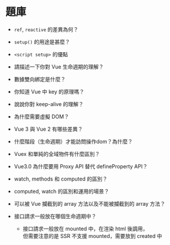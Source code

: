 # 題庫
- `ref`, `reactive` 的差異為何？
- `setup()` 的用途是甚麼？
- `<script setup>` 的優點

- 請描述一下你對 Vue 生命週期的理解？

- 數據雙向綁定是什麼？

- 你知道 Vue 中 key 的原理嗎？

- 說說你對 keep-alive 的理解？

- 為什麼需要虛擬 DOM？

- Vue 3 與 Vue 2 有哪些差異？

- 什麼階段（生命週期）才能訪問操作dom？為什麼？

- Vuex 和單純的全域物件有什麼區別？

- Vue3.0 為什麼要用 Proxy API 替代 defineProperty API？

- watch, methods 和 computed 的區別？

- computed, watch 的區別和運用的場景？

- 可以被 Vue 攔截到的 array 方法以及不能被攔截到的 array 方法？

- 接口請求一般放在哪個生命週期中？
  - 接口請求一般放在 mounted 中，在渲染 html 後調用，  
    但需要注意的是 SSR 不支援 mounted，需要放到 created 中
